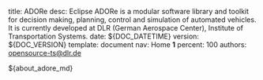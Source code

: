 title:      ADORe
desc:       Eclipse ADORe is a modular software library and toolkit for decision making, planning, control and simulation of automated vehicles. It is currently developed at DLR (German Aerospace Center), Institute of Transportation Systems.
date:       ${DOC_DATETIME}
version:    ${DOC_VERSION}
template:   document
nav:        Home __1__
percent:    100
authors:    opensource-ts@dlr.de
           
<!--
********************************************************************************
* Copyright (C) 2017-2020 German Aerospace Center (DLR). 
* Eclipse ADORe, Automated Driving Open Research https://eclipse.org/adore
*
* This program and the accompanying materials are made available under the 
* terms of the Eclipse Public License 2.0 which is available at
* http://www.eclipse.org/legal/epl-2.0.
*
* SPDX-License-Identifier: EPL-2.0 
*
* Contributors: 
*   Daniel Heß 
********************************************************************************ü
-->
${about_adore_md}
